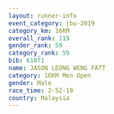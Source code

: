 ```yaml
---
layout: runner-info 
event_category: jbu-2019 
category_km: 16KM  
overall_rank: 119
gender_rank: 59
category_rank: 59
bib: 61071
name: JASON LEONG WENG FATT
category: 16KM Men Open
gender: Male
race_time: 2-52-19
country: Malaysia
---
```

